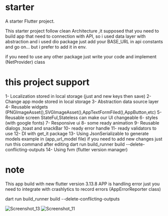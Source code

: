 # starter

A starter Flutter project.

This starter project follow clean Architecture ,it supposed that you need to build app that need to
connection with API,
so i used data layer with abstraction and i used dio package just add your BASE_URL in api constants and go on...
but i prefer to add it in env.

if you need to use any other package just write your code and implement (NetProvider) class

# this project support

1- Localization stored in local storage (just and new keys then save)
2- Change app mode stored in local storage
3- Abstraction data source layer
4- Reusable widgets (PNGImageAsset(),SVGImageAsset(),AppTextFormFiled(),AppButton,etc)
5- Reusable screen StateFul,Stateless can make our UI changeable
6- styles (with google fonts)
7- Responsive ui
8- some ready animation
9- Reusable dialogs ,toast and snackBar
10- ready error handle
11- ready validators to use
12- DI with get_it package
13- Using JsonSerializable to generate models example in (app_url_model file) if you need to add new changes just run this command after editing
    dart run build_runner build --delete-conflicting-outputs
14- Using fvm (flutter version manager)



# note

This app build with new flutter version 3.13.8
APP is handling error just you need to integrate with crashlytics to record errors (AppErrorReporter class)


dart run build_runner build --delete-conflicting-outputs



![Screenshot_13](https://github.com/Mohamed1226/flutter_starter/assets/65566252/de523905-427c-414e-ba80-4c3e2b389417)
![Screenshot_11](https://github.com/Mohamed1226/flutter_starter/assets/65566252/0d318c92-fb5a-4ee6-a3e4-53b1d5e3290a)


